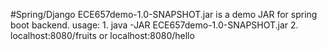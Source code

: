 #Spring/Django
ECE657demo-1.0-SNAPSHOT.jar is a demo JAR for spring boot backend.
usage: 1. java -JAR ECE657demo-1.0-SNAPSHOT.jar
	   2. localhost:8080/fruits or localhost:8080/hello 

